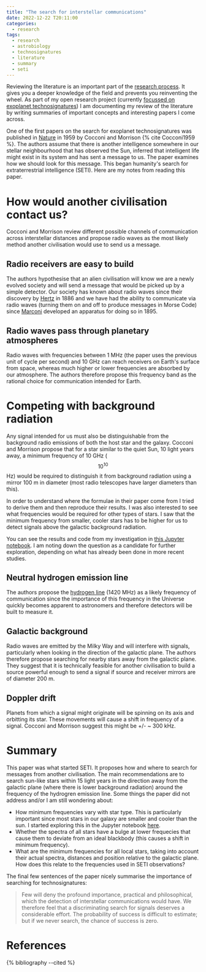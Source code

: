 ```yaml
---
title: "The search for interstellar communications"
date: 2022-12-22 T20:11:00
categories:
  - research
tags:
  - research
  - astrobiology
  - technosignatures
  - literature
  - summary
  - seti
---
```

Reviewing the literature is an important part of the [research process][my-research-process]. It gives you a deeper knowledge of the field and prevents you reinventing the wheel. As part of my open research project (currently [focussed on exoplanet technosignatures][why-technosignatures]) I am documenting my review of the literature by writing summaries of important concepts and interesting papers I come across.
 
One of the first papers on the search for exoplanet technosignatures was published in [Nature][nature] in 1959 by Cocconi and Morrison {% cite Cocconi1959 %}. The authors assume that there is another intelligence somewhere in our stellar neighbourhood that has observed the Sun, inferred that intelligent life might exist in its system and has sent a message to us. The paper examines how we should look for this message. This began humanity's search for extraterrestrial intelligence (SETI). Here are my notes from reading this paper. 

# How would another civilisation contact us?
Cocconi and Morrison review different possible channels of communication across interstellar distances and propose radio waves as the most likely method another civilisation would use to send us a message.

## Radio receivers are easy to build
The authors hypothesise that an alien civilisation will know we are a newly evolved society and will send a message that would be picked up by a simple detector. Our society has known about radio waves since their discovery by [Hertz][hertz] in 1886 and we have had the ability to communicate via radio waves (turning them on and off to produce messages in Morse Code) since [Marconi][marconi] developed an apparatus for doing so in 1895. 

## Radio waves pass through planetary atmospheres
Radio waves with frequencies between 1 MHz (the paper uses the previous unit of cycle per second) and 10 GHz can reach receivers on Earth's surface from space, whereas much higher or lower frequencies are absorbed by our atmosphere. The authors therefore propose this frequency band as the rational choice for communication intended for Earth. 

# Competing with background radiation
Any signal intended for us must also be distinguishable from the background radio emissions of both the host star and the galaxy. Cocconi and Morrison propose that for a star similar to the quiet Sun, 10 light years away, a minimum frequency of 10 GHz ($$10^{10}$$ Hz) would be required to distinguish it from background radiation using a mirror 100 m in diameter (most radio telescopes have larger diameters than this). 

In order to understand where the formulae in their paper come from I tried to derive them and then reproduce their results. I was also interested to see what frequencies would be required for other types of stars. I saw that the minimum frequency from smaller, cooler stars has to be higher for us to detect signals above the galactic background radiation.

You can see the results and code from my investigation in [this Jupyter notebook][jupyter-cocconi-morrison]. I am noting down the question as a candidate for further exploration, depending on what has already been done in more recent studies.

## Neutral hydrogen emission line
The authors propose the [hydrogen line][hydrogen-line] (1420 MHz) as a likely frequency of communication since the importance of this frequency in the Universe quickly becomes apparent to astronomers and therefore detectors will be built to measure it.

## Galactic background
Radio waves are emitted by the Milky Way and will interfere with signals, particularly when looking in the direction of the galactic plane.  The authors therefore propose searching for nearby stars away from the galactic plane. They suggest that it is technically feasible for another civilisation to build a source powerful enough to send a signal if source and receiver mirrors are of diameter 200 m.

## Doppler drift
Planets from which a signal might originate will be spinning on its axis and orbitting its star. These movements will cause a shift in frequency of a signal. Cocconi and Morrison suggest this might be +/- ~ 300 kHz.

# Summary
This paper was what started SETI. It proposes how and where to search for messages from another civilisation. The main recommendations are to search sun-like stars within 15 light years in the direction away from the galactic plane (where there is lower background radiation) around the frequency of the hydrogren emission line. Some things the paper did not address and/or I am still wondering about:

- How minimum frequencies vary with star type. This is particularly important since most stars in our galaxy are smaller and cooler than the sun. I started exploring this in the Jupyter notebook [here][jupyter-cocconi-morrison]. 
- Whether the spectra of all stars have a bulge at lower frequecies that cause them to deviate from an ideal blackbody (this causes a shift in minimum frequency).
- What are the minimum frequencies for all local stars, taking into account their actual spectra, distances and position relative to the galactic plane. How does this relate to the frequencies used in SETI observations? 

The final few sentences of the paper nicely summarise the importance of searching for technosignatures:

> Few will deny the profound importance, practical and philosophical, which the detection of interstellar communications would have. We therefore feel that a discriminating search for signals deserves a considerable effort. The probability of success is difficult to estimate; but if we never search, the chance of success is zero.

# References

{% bibliography --cited %}

[hertz]: https://en.wikipedia.org/wiki/Heinrich_Hertz
[hydrogen-line]: https://en.wikipedia.org/wiki/Hydrogen_line
[jupyter-cocconi-morrison]: https://github.com/gemmadanks/technosignatures/radio-seti/interstellar-communications/interstellar-communications.ipynb
[marconi]: https://en.wikipedia.org/wiki/Guglielmo_Marconi
[my-research-process]: https://open-research.gemmadanks.com/planning/my-research-process/
[nature]: https://www.nature.com/
[technosignatures]: https://open-research.gemmadanks.com/notes/technosignatures/
[why-technosignatures]: https://open-research.gemmadanks.com/planning/my-next-research-topic-technosignatures/

<script src="https://polyfill.io/v3/polyfill.min.js?features=es6"></script>
<script id="MathJax-script" async src="https://cdn.jsdelivr.net/npm/mathjax@3/es5/tex-mml-chtml.js"></script>